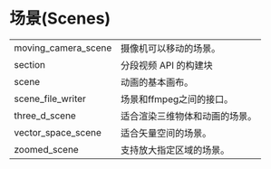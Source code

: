 # 场景(Scenes)

|||
|-|-|
moving_camera_scene|摄像机可以移动的场景。
section|分段视频 API 的构建块
scene|动画的基本画布。
scene_file_writer|场景和ffmpeg之间的接口。
three_d_scene|适合渲染三维物体和动画的场景。
vector_space_scene|适合矢量空间的场景。
zoomed_scene|支持放大指定区域的场景。
